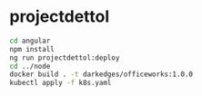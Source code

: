 # projectdettol

```bash
cd angular
npm install
ng run projectdettol:deploy
cd ../node
docker build . -t darkedges/officeworks:1.0.0
kubectl apply -f k8s.yaml
```
